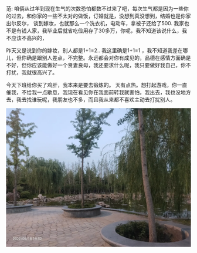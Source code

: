 范: 咱俩从过年到现在生气的次数恐怕都数不过来了吧，每次生气都是因为一些你的过去，和你家的一些不太对的做饭，订婚就是，没想到真没想到，结婚也是你家出尔反尔，
谈到嫁妆，也就那么一个洗衣机，电动车，拿被子还给了500.
我家也不是有钱人家，我毕业后就省吃俭用存了30多万，你呢，我不知道该说什么，我不应该不高兴的，

昨天又是说到你的嫁妆，别人都是1+1=2..   我这里确是1+1=1  ，我不知道我差在哪儿，但你确是跟别人差点，不完整。永远都会对你有成见的，品德在感情方面确是不好，但你应该能做好一个贤妻良母，我还要求什么呢，我只要做好我自己，你不打扰，我就很高兴了。

今天下班给你买了鸡肝，我本来是要去锻炼的。
天有点热。想打起游戏，你一直催我，不给我一点歇息，我现在看见你在我面前转我就害怕，我出去，我也没地方去，我去找谁玩呢，我朋友也不多，而且我从来都不喜欢主动去打扰别人。

![](../../img/6904315-5b7fefae4583b8b1.jpg)
